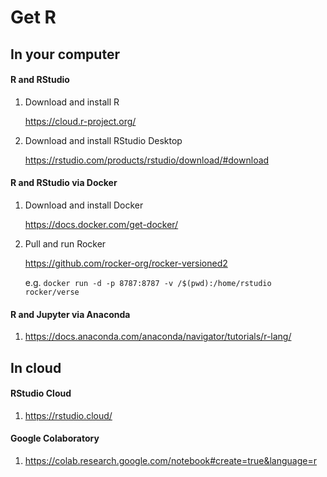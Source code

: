 # Get R

## In your computer

#### R and RStudio

1.  Download and install R

    https://cloud.r-project.org/

2.  Download and install RStudio Desktop

    https://rstudio.com/products/rstudio/download/#download

#### R and RStudio via Docker
1.  Download and install Docker

    https://docs.docker.com/get-docker/
    
2.  Pull and run Rocker

    https://github.com/rocker-org/rocker-versioned2

    e.g. `docker run -d -p 8787:8787 -v /$(pwd):/home/rstudio rocker/verse`

#### R and Jupyter via Anaconda

1.  https://docs.anaconda.com/anaconda/navigator/tutorials/r-lang/

## In cloud

#### RStudio Cloud

1.  https://rstudio.cloud/

#### Google Colaboratory

1. https://colab.research.google.com/notebook#create=true&language=r


